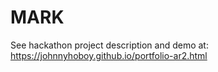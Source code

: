 # MARK

See hackathon project description and demo at:<br>
https://johnnyhoboy.github.io/portfolio-ar2.html
